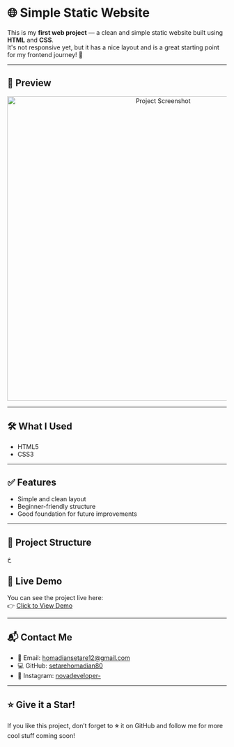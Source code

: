 # 🌐 Simple Static Website

This is my **first web project** — a clean and simple static website built using **HTML** and **CSS**.  
It's not responsive yet, but it has a nice layout and is a great starting point for my frontend journey! 🚀

---

## 📸 Preview

<div align="center">
  <img src="assets/img/sc.png" alt="Project Screenshot" width="700"/>
</div>

---

## 🛠️ What I Used

- HTML5
- CSS3

---

## ✅ Features

- Simple and clean layout
- Beginner-friendly structure
- Good foundation for future improvements

---

## 📂 Project Structure
خ
## 🔗 Live Demo

You can see the project live here:  
👉 [Click to View Demo](http://127.0.0.1:5500/index.html)

---

## 📬 Contact Me

- 📧 Email: [homadiansetare12@gmail.com](mailto:homadiansetare12@gmail.com)
- 💻 GitHub: [setarehomadian80](https://github.com/setarehomadian80)
- 📸 Instagram: [novadeveloper-](https://instagram.com/novadeveloper-)

---

## ⭐ Give it a Star!

If you like this project, don’t forget to **⭐** it on GitHub and follow me for more cool stuff coming soon!

